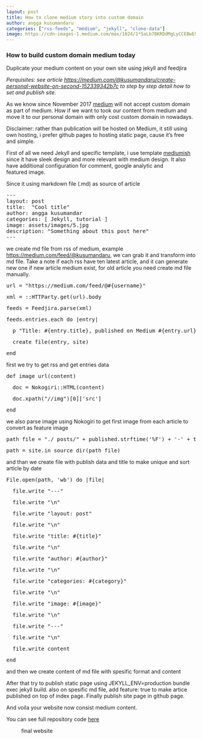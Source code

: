 ```yaml
---
layout: post
title: How to clone medium story into custom domain
author: angga kusumandaru
categories: ["rss-feeds", "médium", "jekyll", "clone-data"]
image: https://cdn-images-1.medium.com/max/1024/1*5aLb7BKRDdMgLyCCEBwE9g.png
---
```

<h3>How to build custom domain medium today</h3><p>Duplicate your medium content on your own site using jekyll and feedjira</p><p><em>Perquisites: see article </em><a href="https://medium.com/@kusumandaru/create-personal-website-on-second-152339342b7c"><em>https://medium.com/@kusumandaru/create-personal-website-on-second-152339342b7c</em></a><em> to step by step detail how to set and publish site.</em></p><p>As we know since November 2017 <a href="https://help.medium.com/hc/en-us/articles/115003053487-Custom-Domains-service-deprecation">medium</a> will not accept custom domain as part of medium. How if we want to took our content from medium and move it to our personal domain with only cost custom domain in nowadays.</p><p>Disclaimer: rather than publication will be hosted on Medium, it still using own hosting, i prefer github pages to hosting static page, cause it’s free and simple.</p><p>First of all we need Jekyll and specific template, i use template <a href="https://bootstrapstarter.com/bootstrap-templates/template-mediumish-bootstrap-jekyll/">mediumish</a> since it have sleek design and more relevant with medium design. It also have additional configuration for comment, google analytic and featured image.</p><p>Since it using markdown file (.md) as source of article</p><pre>---<br>layout: post<br>title:  &quot;Cool title&quot;<br>author: angga kusumandar<br>categories: [ Jekyll, tutorial ]<br>image: assets/images/5.jpg<br>description: &quot;Something about this post here&quot;<br>---</pre><p>we create md file from rss of medium, example <a href="https://medium.com/feed/@kusumandaru">https://medium.com/feed/@kusumandaru</a>, we can grab it and transform into md file. Take a note if each rss have ten latest article, and it can generate new one if new article medium exist, for old article you need create md file manually.</p><pre>url = &quot;https://medium.com/feed/@#{username}&quot;</pre><pre>xml = ::HTTParty.get(url).body</pre><pre>feeds = Feedjira.parse(xml)</pre><pre>feeds.entries.each do |entry|</pre><pre>  p &quot;Title: #{entry.title}, published on Medium #{entry.url} #{entry}&quot;</pre><pre>  create_file(entry, site)</pre><pre>end</pre><p>first we try to get rss and get entries data</p><pre>def image_url(content)</pre><pre>  doc = Nokogiri::HTML(content)</pre><pre>  doc.xpath(&quot;//img&quot;)[0][&#39;src&#39;]</pre><pre>end</pre><p>we also parse image using Nokogiri to get first image from each article to convert as feature image</p><pre>path_file = &quot;./_posts/&quot; + published.strftime(&#39;%F&#39;) + &#39;-&#39; + title.parameterize.first(15) + &quot;.md&quot;</pre><pre>path = site.in_source_dir(path_file)</pre><p>and than we create file with publish data and title to make unique and sort article by date</p><pre>File.open(path, &#39;wb&#39;) do |file|</pre><pre>  file.write &quot;---&quot;</pre><pre>  file.write &quot;\n&quot;</pre><pre>  file.write &quot;layout: post&quot;</pre><pre>  file.write &quot;\n&quot;</pre><pre>  file.write &quot;title: #{title}&quot;</pre><pre>  file.write &quot;\n&quot;</pre><pre>  file.write &quot;author: #{author}&quot;</pre><pre>  file.write &quot;\n&quot;</pre><pre>  file.write &quot;categories: #{category}&quot;</pre><pre>  file.write &quot;\n&quot;</pre><pre>  file.write &quot;image: #{image}&quot;</pre><pre>  file.write &quot;\n&quot;</pre><pre>  file.write &quot;---&quot;</pre><pre>  file.write &quot;\n&quot;</pre><pre>  file.write content</pre><pre>end</pre><p>and then we create content of md file with spesific format and content</p><p>After that try to publish static page using JEKYLL_ENV=production bundle exec jekyll build. also on spesific md file, add feature: true to make artice published on top of index page. Finally publish site page in github page.</p><p>And voila your website now consist medium content.</p><p>You can see full repository code <a href="https://github.com/kusumandaru/medium-rss">here</a></p><figure><img alt="" src="https://cdn-images-1.medium.com/max/1024/1*5aLb7BKRDdMgLyCCEBwE9g.png" /><figcaption>final website</figcaption></figure><img src="https://medium.com/_/stat?event=post.clientViewed&referrerSource=full_rss&postId=3ab1c3c9625f" width="1" height="1">